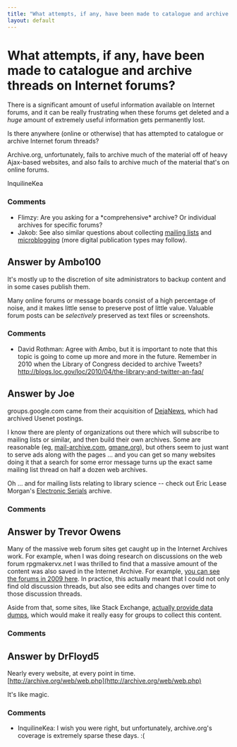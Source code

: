 ```yaml
---
title: "What attempts, if any, have been made to catalogue and archive threads on Internet forums?"
layout: default
---
```

What attempts, if any, have been made to catalogue and archive threads on Internet forums?
=====================
There is a significant amount of useful information available on
Internet forums, and it can be really frustrating when these forums get
deleted and a *huge* amount of extremely useful information gets
permanently lost.

Is there anywhere (online or otherwise) that has attempted to catalogue
or archive Internet forum threads?

Archive.org, unfortunately, fails to archive much of the material off of
heavy Ajax-based websites, and also fails to archive much of the
material that's on online forums.

InquilineKea

### Comments ###
* Flimzy: Are you asking for a \*comprehensive\* archive? Or individual archives
for specific forums?
* Jakob: See also similar questions about collecting [mailing
lists](http://libraries.stackexchange.com/questions/684/do-libraries-archive-mailing-lists-as-part-of-their-collection)
and
[microblogging](http://libraries.stackexchange.com/questions/581/what-data-format-and-tools-exist-for-archiving-tweets-and-similar-microblogging)
(more digital publication types may follow).


Answer by Ambo100
----------------
It's mostly up to the discretion of site administrators to backup
content and in some cases publish them.

Many online forums or message boards consist of a high percentage of
noise, and it makes little sense to preserve post of little value.
Valuable forum posts can be *selectively* preserved as text files or
screenshots.

### Comments ###
* David Rothman: Agree with Ambo, but it is important to note that this topic is going to
come up more and more in the future. Remember in 2010 when the Library
of Congress decided to archive Tweets?
http://blogs.loc.gov/loc/2010/04/the-library-and-twitter-an-faq/

Answer by Joe
----------------
groups.google.com came from their acquisition of
[DejaNews](http://en.wikipedia.org/wiki/Google_Groups#Deja_News), which
had archived Usenet postings.

I know there are plenty of organizations out there which will subscribe
to mailing lists or similar, and then build their own archives. Some are
reasonable (eg, [mail-archive.com](http://www.mail-archive.com/),
[gmane.org](http://gmane.org/)), but others seem to just want to serve
ads along with the pages ... and you can get so many websites doing it
that a search for some error message turns up the exact same mailing
list thread on half a dozen web archives.

Oh ... and for mailing lists relating to library science -- check out
Eric Lease Morgan's [Electronic
Serials](http://serials.infomotions.com/) archive.

### Comments ###

Answer by Trevor Owens
----------------
Many of the massive web forum sites get caught up in the Internet
Archives work. For example, when I was doing research on discussions on
the web forum rpgmakervx.net I was thrilled to find that a massive
amount of the content was also saved in the Internet Archive. For
example, [you can see the forums in 2009
here](http://web.archive.org/web/20090217225755/http://www.rpgmakervx.net/).
In practice, this actually meant that I could not only find old
discussion threads, but also see edits and changes over time to those
discussion threads.

Aside from that, some sites, like Stack Exchange, [actually provide data
dumps](http://blog.stackoverflow.com/2009/06/stack-overflow-creative-commons-data-dump/),
which would make it really easy for groups to collect this content.

### Comments ###

Answer by DrFloyd5
----------------
Nearly every website, at every point in time.
[http://archive.org/web/web.php](http://archive.org/web/web.php)

It's like magic.

### Comments ###
* InquilineKea: I wish you were right, but unfortunately, archive.org's coverage is
extremely sparse these days. :(

